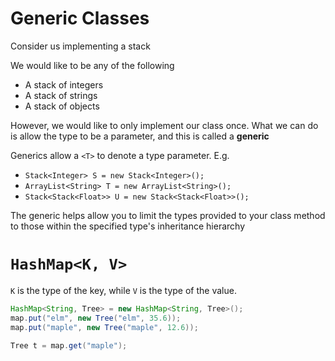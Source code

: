 # Generic Classes

Consider us implementing a stack

We would like to be any of the following

-   A stack of integers
-   A stack of strings
-   A stack of objects

However, we would like to only implement our class once. What we can do is allow the type to be a parameter, and this is called a **generic**

Generics allow a `<T>` to denote a type parameter. E.g.

-   `Stack<Integer> S = new Stack<Integer>();`
-   `ArrayList<String> T = new ArrayList<String>();`
-   `Stack<Stack<Float>> U = new Stack<Stack<Float>>();`

The generic helps allow you to limit the types provided to your class method to those within the specified type's inheritance hierarchy

# `HashMap<K, V>`

`K` is the type of the key, while `V` is the type of the value.

```java
HashMap<String, Tree> = new HashMap<String, Tree>();
map.put("elm", new Tree("elm", 35.6));
map.put("maple", new Tree("maple", 12.6));

Tree t = map.get("maple");
```
